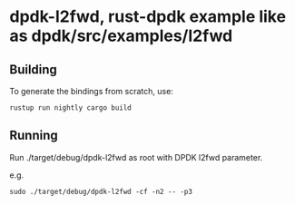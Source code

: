 # dpdk-l2fwd, rust-dpdk example like as dpdk/src/examples/l2fwd

## Building

To generate the bindings from scratch, use:

```
rustup run nightly cargo build
```
## Running

Run ./target/debug/dpdk-l2fwd as root with DPDK l2fwd parameter.

e.g.

```
sudo ./target/debug/dpdk-l2fwd -cf -n2 -- -p3
```
